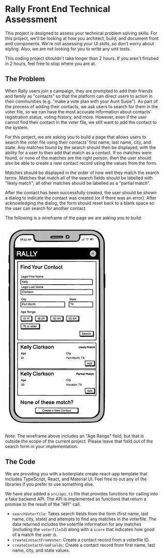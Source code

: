 # Rally Front End Technical Assessment

This project is designed to assess your technical problem solving skills. For this project, we'll be looking at how you architect, build, and document front end components. We're not assessing your UI skills, so don't worry about styling. Also, we are not looking for you to write any unit tests.

This coding project shouldn't take longer than 2 hours. If you aren't finished in 2 hours, feel free to stop where you are at.

## The Problem

When Rally users join a campaign, they are prompted to add their friends and family as "contacts" so that the platform can direct users to action in their communities (e.g. "make a vote plan with your Aunt Susie"). As part of the process of adding their contacts, we ask users to search for them in the voter file, so we can have the most accurate information about contacts' registration status, voting history, and more. However, even if the user cannot find their contact in the voter file, we still want to add the contact to the system.

For this project, we are asking you to build a page that allows users to search the voter file using their contacts' first name, last name, city, and state. Any matches found by the search should then be displayed, with the ability for a user to then add that match as a contact. If no matches were found, or none of the matches are the right person, then the user should also be able to create a new contact record using the values from the form.

Matches should be displayed in the order of how well they match the search terms. Matches that match all of the search fields should be labelled with "likely match"; all other matches should be labelled as a "partial match".

After the contact has been successfully created, the user should be shown a dialog to indicate the contact was created (or if there was an error). After acknowledging the dialog, the form should reset back to a blank space so the user can search for another contact.

The following is a wireframe of the page we are asking you to build:

![wireframe](./Wireframe.png)

_Note_: The wireframe above includes an "Age Range" field, but that is outside the scope of the current project. Please leave that field out of the search form in your implementation.

## The Code

We are providing you with a boilerplate create-react-app template that includes TypeScript, React, and Material UI. Feel free to out any of the libraries if you prefer to use something else.

We have also added a `src/api.ts` file that provides functions for calling into a fake backend API. The API is implemented as functions that return a promise to the result of the "API" call.

- `searchVoterfile`: Takes search fields from the form (first name, last name, city, state) and attempts to find any matches in the voterfile. The data returned includes the voterfile information for any matches (including the `voterfileId`) along with a `score` that indicates how good of a match the user is.
- `createContactFromVoter`: Create a contact record from a voterfile ID.
- `createContactFromFields`: Create a contact record from first name, last name, city, and state values.
